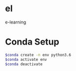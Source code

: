 # el
e-learning

# Conda Setup

```sh
$conda create -n env python3.6
$conda activate env
$conda deactivate
```
